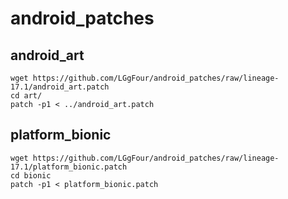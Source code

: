 # android_patches


## android_art

~~~
wget https://github.com/LGgFour/android_patches/raw/lineage-17.1/android_art.patch 
cd art/
patch -p1 < ../android_art.patch
~~~

## platform_bionic

~~~
wget https://github.com/LGgFour/android_patches/raw/lineage-17.1/platform_bionic.patch
cd bionic
patch -p1 < platform_bionic.patch
~~~
